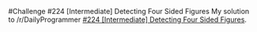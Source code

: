#Challenge #224 [Intermediate] Detecting Four Sided Figures
My solution to /r/DailyProgrammer [#224 [Intermediate] Detecting Four Sided Figures](http://www.reddit.com/r/dailyprogrammer/comments/3e5b0o/20150722_challenge_224_intermediate_detecting/).